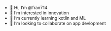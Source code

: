 - 👋 Hi, I’m @fran714
- 👀 I’m interested in innovation
- 🌱 I’m currently learning kotlin and ML
- 💞️ I’m looking to collaborate on app devlopment


<!---
fran714/fran714 is a ✨ special ✨ repository because its `README.md` (this file) appears on your GitHub profile.
You can click the Preview link to take a look at your changes.
--->
